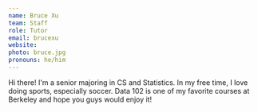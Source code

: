 ```yaml
---
name: Bruce Xu
team: Staff
role: Tutor
email: brucexu
website: 
photo: bruce.jpg
pronouns: he/him
---
```


Hi there! I'm a senior majoring in CS and Statistics. In my free time, I love doing sports, especially soccer. Data 102 is one of my favorite courses at Berkeley and hope you guys would enjoy it!